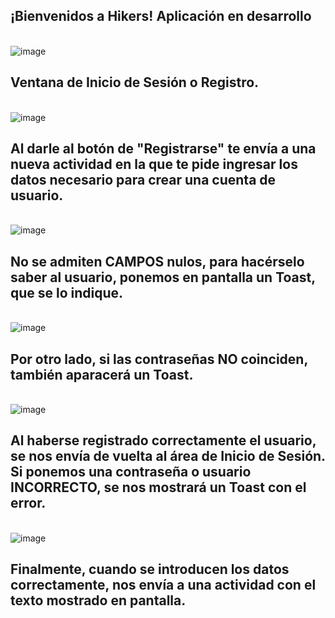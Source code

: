 ¡Bienvenidos a Hikers! Aplicación en desarrollo
----------------------------------------------------------------------------------------------------------------
\
![image](https://github.com/user-attachments/assets/72f63574-3112-4289-ba04-5ca183a1b882)

Ventana de Inicio de Sesión o Registro.
----------------------------------------------------------------------------------------------------------------
\
![image](https://github.com/user-attachments/assets/74a9125b-7c96-4392-bcb9-aa3efec9d19c)

Al darle al botón de "Registrarse" te envía a una nueva actividad en la que te pide ingresar los datos necesario para crear una cuenta de usuario.
----------------------------------------------------------------------------------------------------------------
\
![image](https://github.com/user-attachments/assets/794aefc9-d612-4548-bdb3-fbba99cd7b1b)

No se admiten CAMPOS nulos, para hacérselo saber al usuario, ponemos en pantalla un Toast, que se lo indique.
----------------------------------------------------------------------------------------------------------------
\
![image](https://github.com/user-attachments/assets/95d1f6cd-867d-4c50-97c5-bf011f25dab5)

Por otro lado, si las contraseñas NO coinciden, también aparacerá un Toast.
----------------------------------------------------------------------------------------------------------------
\
![image](https://github.com/user-attachments/assets/acf9bd7a-b7e9-48f5-a0fa-a0edf0ce4188)

Al haberse registrado correctamente el usuario, se nos envía de vuelta al área de Inicio de Sesión. Si ponemos una contraseña o usuario INCORRECTO, se nos mostrará un Toast con el error.
----------------------------------------------------------------------------------------------------------------
\
![image](https://github.com/user-attachments/assets/56f84bb5-25e4-4d10-87fa-beaeed5fffd9)

Finalmente, cuando se introducen los datos correctamente, nos envía a una actividad con el texto mostrado en pantalla.
----------------------------------------------------------------------------------------------------------------













